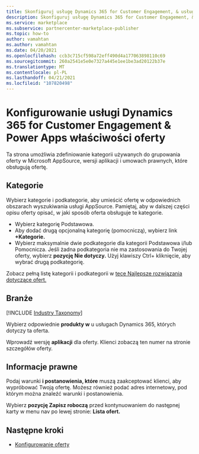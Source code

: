 ```yaml
---
title: Skonfiguruj usługę Dynamics 365 for Customer Engagement, & usługi PowerApps oferują właściwości na Microsoft AppSource (Azure Marketplace).
description: Skonfiguruj usługę Dynamics 365 for Customer Engagement, & usługi PowerApps oferują właściwości na Microsoft AppSource (Azure Marketplace).
ms.service: marketplace
ms.subservice: partnercenter-marketplace-publisher
ms.topic: how-to
author: vamahtan
ms.author: vamahtan
ms.date: 04/20/2021
ms.openlocfilehash: ccb3c715cf598a72eff490d4a177063898110c69
ms.sourcegitcommit: 260a2541e5e0e7327a445e1ee1be3ad20122b37e
ms.translationtype: MT
ms.contentlocale: pl-PL
ms.lasthandoff: 04/21/2021
ms.locfileid: "107820498"
---
```

# <a name="configure-dynamics-365-for-customer-engagement--power-apps-offer-properties"></a>Konfigurowanie usługi Dynamics 365 for Customer Engagement & Power Apps właściwości oferty

Ta strona umożliwia zdefiniowanie kategorii używanych do grupowania oferty w Microsoft AppSource, wersji aplikacji i umowach prawnych, które obsługują ofertę.

## <a name="categories"></a>Kategorie

Wybierz kategorie i podkategorie, aby umieścić ofertę w odpowiednich obszarach wyszukiwania usługi AppSource. Pamiętaj, aby w dalszej części opisu oferty opisać, w jaki sposób oferta obsługuje te kategorie.

- Wybierz kategorię Podstawowa.
- Aby dodać drugą opcjonalną kategorię (pomocniczą), wybierz link **+Kategorie.**
- Wybierz maksymalnie dwie podkategorie dla kategorii Podstawowa i/lub Pomocnicza. Jeśli żadna podkategoria nie ma zastosowania do Twojej oferty, wybierz **pozycję Nie dotyczy.** Użyj klawiszy Ctrl+ kliknięcie, aby wybrać drugą podkategorię.

Zobacz pełną listę kategorii i podkategorii w [tece Najlepsze rozwiązania dotyczące ofert.](gtm-offer-listing-best-practices.md)

## <a name="industries"></a>Branże

[!INCLUDE [Industry Taxonomy](./includes/industry-taxonomy.md)]

Wybierz odpowiednie **produkty w** u usługach Dynamics 365, których dotyczy ta oferta.

Wprowadź wersję **aplikacji** dla oferty. Klienci zobaczą ten numer na stronie szczegółów oferty.

## <a name="legal"></a>Informacje prawne

Podaj warunki **i postanowienia, które** muszą zaakceptować klienci, aby wypróbować Twoją ofertę. Możesz również podać adres internetowy, pod którym można znaleźć warunki i postanowienia.

Wybierz **pozycję Zapisz roboczą** przed kontynuowaniem do następnej karty w menu nav po lewej stronie: **Lista ofert.**

## <a name="next-steps"></a>Następne kroki

- [Konfigurowanie oferty](dynamics-365-customer-engage-offer-listing.md)

